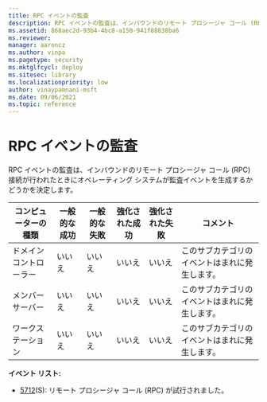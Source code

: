 ```yaml
---
title: RPC イベントの監査 
description: RPC イベントの監査は、インバウンドのリモート プロシージャ コール (RPC) 接続が行われたときに監査イベントが生成されるかどうかを決定する監査ポリシー設定です。
ms.assetid: 868aec2d-93b4-4bc8-a150-941f88838ba6
ms.reviewer: 
manager: aaroncz
ms.author: vinpa
ms.pagetype: security
ms.mktglfcycl: deploy
ms.sitesec: library
ms.localizationpriority: low
author: vinaypamnani-msft
ms.date: 09/06/2021
ms.topic: reference
---
```


# RPC イベントの監査

RPC イベントの監査は、インバウンドのリモート プロシージャ コール (RPC) 接続が行われたときにオペレーティング システムが監査イベントを生成するかどうかを決定します。

| コンピューターの種類 | 一般的な成功 | 一般的な失敗 | 強化された成功 | 強化された失敗 | コメント                                     |
|-----------------------|---------------|---------------|------------------|------------------|----------------------------------------------|
| ドメイン コントローラー | いいえ        | いいえ        | いいえ           | いいえ           | このサブカテゴリのイベントはまれに発生します。 |
| メンバー サーバー     | いいえ        | いいえ        | いいえ           | いいえ           | このサブカテゴリのイベントはまれに発生します。 |
| ワークステーション   | いいえ        | いいえ        | いいえ           | いいえ           | このサブカテゴリのイベントはまれに発生します。 |

**イベント リスト:**

-   [5712](event-5712.md)(S): リモート プロシージャ コール (RPC) が試行されました。
